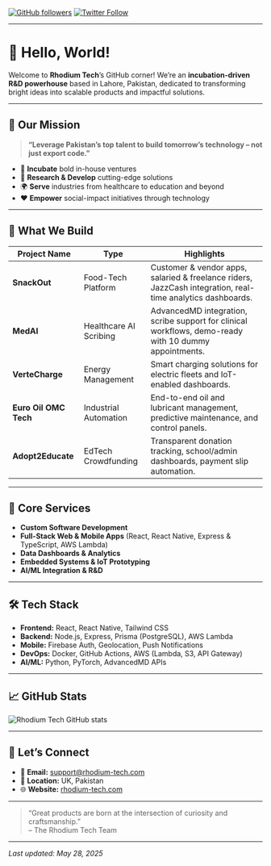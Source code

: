 <!--
  ██████╗ ██╗  ██╗ ██████╗ ██████╗ ██████╗  ██████╗ ██████╗  ██████╗ ███████╗
  ██╔══██╗██║  ██║██╔════╝██╔══██╗██╔══██╗██╔══██╗██╔══██╗██╔══██╗██╔════╝
  ██████╔╝███████║██║     ███████║██████╔╝███████║███████║███████║███████╗
  ██╔═══╝ ╚════██║██║     ██╔══██║██╔═══╝ ██╔══██║██╔══██║██╔══██║╚════██║
  ██║     ███████║╚██████╗██║  ██║██║     ██║  ██║██║  ██║██║  ██║███████║
  ╚═╝     ╚══════╝ ╚═════╝╚═╝  ╚═╝╚═╝     ╚═╝  ╚═╝╚═╝  ╚═╝╚═╝  ╚═╝╚══════╝
  
  Rhodium Tech – Incubating Innovation 🚀
-->

[![GitHub followers](https://img.shields.io/github/followers/RhodiumTech?label=Follow&style=social)](https://github.com/RhodiumTech)
[![Twitter Follow](https://img.shields.io/twitter/follow/RhodiumTechPK?style=social)](https://twitter.com/RhodiumTechPK)

---

# 👋 Hello, World!

Welcome to **Rhodium Tech**’s GitHub corner! We’re an **incubation-driven R&D powerhouse** based in Lahore, Pakistan, dedicated to transforming bright ideas into scalable products and impactful solutions.

---

## 🌟 Our Mission

> **“Leverage Pakistan’s top talent to build tomorrow’s technology – not just export code.”**

- 🤝 **Incubate** bold in-house ventures  
- 🔬 **Research & Develop** cutting-edge solutions  
- 🌍 **Serve** industries from healthcare to education and beyond  
- ❤️ **Empower** social-impact initiatives through technology

---

## 🚀 What We Build

| Project Name           | Type                   | Highlights                                                     |
|------------------------|------------------------|----------------------------------------------------------------|
| **SnackOut**           | Food-Tech Platform     | Customer & vendor apps, salaried & freelance riders, JazzCash integration, real-time analytics dashboards. |
| **MedAI**              | Healthcare AI Scribing | AdvancedMD integration, scribe support for clinical workflows, demo-ready with 10 dummy appointments. |
| **VerteCharge**        | Energy Management      | Smart charging solutions for electric fleets and IoT-enabled dashboards. |
| **Euro Oil OMC Tech**  | Industrial Automation  | End-to-end oil and lubricant management, predictive maintenance, and control panels. |
| **Adopt2Educate**      | EdTech Crowdfunding    | Transparent donation tracking, school/admin dashboards, payment slip automation. |

---

## 🎯 Core Services

- **Custom Software Development**  
- **Full-Stack Web & Mobile Apps** (React, React Native, Express & TypeScript, AWS Lambda)  
- **Data Dashboards & Analytics**  
- **Embedded Systems & IoT Prototyping**  
- **AI/ML Integration & R&D**  

---

## 🛠️ Tech Stack

- **Frontend:** React, React Native, Tailwind CSS  
- **Backend:** Node.js, Express, Prisma (PostgreSQL), AWS Lambda  
- **Mobile:** Firebase Auth, Geolocation, Push Notifications  
- **DevOps:** Docker, GitHub Actions, AWS (Lambda, S3, API Gateway)  
- **AI/ML:** Python, PyTorch, AdvancedMD APIs  

---

## 📈 GitHub Stats

![Rhodium Tech GitHub stats](https://github-readme-stats.vercel.app/api?username=RhodiumTech&show_icons=true&theme=radical&count_private=true&include_all_commits=true)

---

## 💬 Let’s Connect

- 📧 **Email:** support@rhodium-tech.com  
- 🏢 **Location:** UK, Pakistan   
- 🌐 **Website:** [rhodium-tech.com](https://rhodium-tech.com)

---

> “Great products are born at the intersection of curiosity and craftsmanship.”  
> – The Rhodium Tech Team

---

_Last updated: May 28, 2025_  
